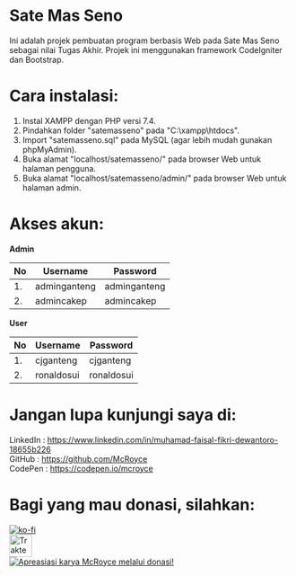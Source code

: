# Sate Mas Seno
Ini adalah projek pembuatan program berbasis Web pada Sate Mas Seno sebagai nilai Tugas Akhir.
Projek ini menggunakan framework CodeIgniter dan Bootstrap.

# Cara instalasi:
1. Instal XAMPP dengan PHP versi 7.4.
2. Pindahkan folder "satemasseno" pada "C:\xampp\htdocs\".
3. Import "satemasseno.sql" pada MySQL (agar lebih mudah gunakan phpMyAdmin).
4. Buka alamat "localhost/satemasseno/" pada browser Web untuk halaman pengguna.
5. Buka alamat "localhost/satemasseno/admin/" pada browser Web untuk halaman admin.

# Akses akun:
**Admin**

| No  | Username     | Password     |
| --- | ------------ | ------------ |
| 1.  | adminganteng | adminganteng |
| 2.  | admincakep   | admincakep   |

**User**
   
| No  | Username     | Password     |
| --- | ------------ | ------------ |
| 1.  | cjganteng    | cjganteng    |
| 2.  | ronaldosui   | ronaldosui   |
   

# Jangan lupa kunjungi saya di:
LinkedIn : https://www.linkedin.com/in/muhamad-faisal-fikri-dewantoro-18655b226<br>
GitHub   : https://github.com/McRoyce<br>
CodePen  : https://codepen.io/mcroyce<br>

# Bagi yang mau donasi, silahkan:
[![ko-fi](https://ko-fi.com/img/githubbutton_sm.svg)](https://ko-fi.com/S6S7A9I8Q)<br>
<a href="https://trakteer.id/McRoyce" target="_blank"><img id="wse-buttons-preview" src="https://cdn.trakteer.id/images/embed/trbtn-red-1.png" style="border:0px;height:40px;" alt="Trakteer Saya" height="40"></a><br>
<a href="https://saweria.co/McRoyce" title="Donasi untuk karya McRoyce"> <img src="https://i.ibb.co/8cg9SQS/index.png" alt="Apreasiasi karya McRoyce melalui donasi!" /></a><br>
